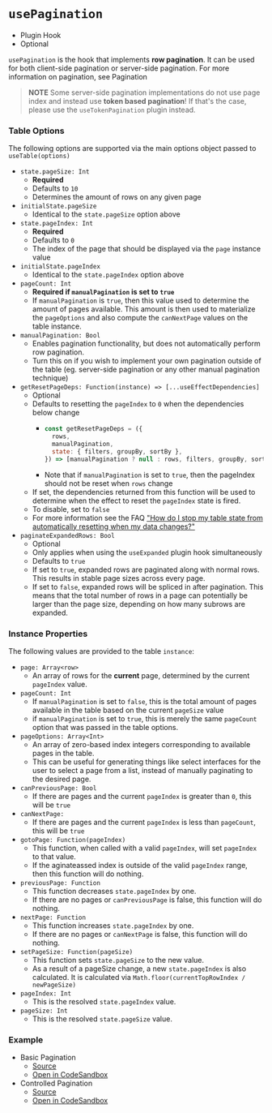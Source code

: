 # `usePagination`

- Plugin Hook
- Optional

`usePagination` is the hook that implements **row pagination**. It can be used for both client-side pagination or server-side pagination. For more information on pagination, see Pagination

> **NOTE** Some server-side pagination implementations do not use page index and instead use **token based pagination**! If that's the case, please use the `useTokenPagination` plugin instead.

### Table Options

The following options are supported via the main options object passed to `useTable(options)`

- `state.pageSize: Int`
  - **Required**
  - Defaults to `10`
  - Determines the amount of rows on any given page
- `initialState.pageSize`
  - Identical to the `state.pageSize` option above
- `state.pageIndex: Int`
  - **Required**
  - Defaults to `0`
  - The index of the page that should be displayed via the `page` instance value
- `initialState.pageIndex`
  - Identical to the `state.pageIndex` option above
- `pageCount: Int`
  - **Required if `manualPagination` is set to `true`**
  - If `manualPagination` is `true`, then this value used to determine the amount of pages available. This amount is then used to materialize the `pageOptions` and also compute the `canNextPage` values on the table instance.
- `manualPagination: Bool`
  - Enables pagination functionality, but does not automatically perform row pagination.
  - Turn this on if you wish to implement your own pagination outside of the table (eg. server-side pagination or any other manual pagination technique)
- `getResetPageDeps: Function(instance) => [...useEffectDependencies]`
  - Optional
  - Defaults to resetting the `pageIndex` to `0` when the dependencies below change
    - ```js
      const getResetPageDeps = ({
        rows,
        manualPagination,
        state: { filters, groupBy, sortBy },
      }) => [manualPagination ? null : rows, filters, groupBy, sortBy]
      ```
    - Note that if `manualPagination` is set to `true`, then the pageIndex should not be reset when `rows` change
  - If set, the dependencies returned from this function will be used to determine when the effect to reset the `pageIndex` state is fired.
  - To disable, set to `false`
  - For more information see the FAQ ["How do I stop my table state from automatically resetting when my data changes?"](./faq#how-do-i-stop-my-table-state-from-automatically-resetting-when-my-data-changes)
- `paginateExpandedRows: Bool`
  - Optional
  - Only applies when using the `useExpanded` plugin hook simultaneously
  - Defaults to `true`
  - If set to `true`, expanded rows are paginated along with normal rows. This results in stable page sizes across every page.
  - If set to `false`, expanded rows will be spliced in after pagination. This means that the total number of rows in a page can potentially be larger than the page size, depending on how many subrows are expanded.

### Instance Properties

The following values are provided to the table `instance`:

- `page: Array<row>`
  - An array of rows for the **current** page, determined by the current `pageIndex` value.
- `pageCount: Int`
  - If `manualPagination` is set to `false`, this is the total amount of pages available in the table based on the current `pageSize` value
  - if `manualPagination` is set to `true`, this is merely the same `pageCount` option that was passed in the table options.
- `pageOptions: Array<Int>`
  - An array of zero-based index integers corresponding to available pages in the table.
  - This can be useful for generating things like select interfaces for the user to select a page from a list, instead of manually paginating to the desired page.
- `canPreviousPage: Bool`
  - If there are pages and the current `pageIndex` is greater than `0`, this will be `true`
- `canNextPage:`
  - If there are pages and the current `pageIndex` is less than `pageCount`, this will be `true`
- `gotoPage: Function(pageIndex)`
  - This function, when called with a valid `pageIndex`, will set `pageIndex` to that value.
  - If the aginateassed index is outside of the valid `pageIndex` range, then this function will do nothing.
- `previousPage: Function`
  - This function decreases `state.pageIndex` by one.
  - If there are no pages or `canPreviousPage` is false, this function will do nothing.
- `nextPage: Function`
  - This function increases `state.pageIndex` by one.
  - If there are no pages or `canNextPage` is false, this function will do nothing.
- `setPageSize: Function(pageSize)`
  - This function sets `state.pageSize` to the new value.
  - As a result of a pageSize change, a new `state.pageIndex` is also calculated. It is calculated via `Math.floor(currentTopRowIndex / newPageSize)`
- `pageIndex: Int`
  - This is the resolved `state.pageIndex` value.
- `pageSize: Int`
  - This is the resolved `state.pageSize` value.

### Example

- Basic Pagination
  - [Source](https://github.com/tannerlinsley/react-table/tree/master/examples/pagination)
  - [Open in CodeSandbox](https://codesandbox.io/s/github/tannerlinsley/react-table/tree/master/examples/pagination)
- Controlled Pagination
  - [Source](https://github.com/tannerlinsley/react-table/tree/master/examples/pagination)
  - [Open in CodeSandbox](https://codesandbox.io/s/github/tannerlinsley/react-table/tree/master/examples/pagination)
